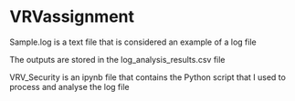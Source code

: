 # VRVassignment

Sample.log is a text file that is considered an example of a log file 
<br>

The outputs are stored in the log_analysis_results.csv file 
<br>

VRV_Security is an ipynb file that contains the Python script that I used to process and analyse the log file
